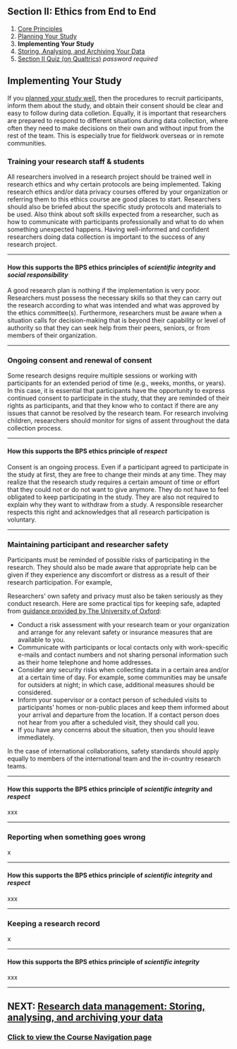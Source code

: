 ## Section II: Ethics from End to End

1. [Core Principles](endto.md)
2. [Planning Your Study](endto-before.md)
3. **Implementing Your Study**
4. [Storing, Analysing, and Archiving Your Data](endto-after.md)
5. [Section II Quiz (on Qualtrics)](https://oxfordeducation.eu.qualtrics.com/jfe/form/SV_bPHRKTydLSyDzRH) *password required*

## Implementing Your Study

If you [planned your study well](endto-before.md), then the procedures to recruit participants, inform them about the study, and obtain their consent should be clear and easy to follow during data colletion. Equally, it is important that researchers are prepared to respond to different situations during data collection, where often they need to make decisions on their own and without input from the rest of the team. This is especially true for fieldwork overseas or in remote communities. 

### **Training your research staff & students**

All researchers involved in a research project should be trained well in research ethics and why certain protocols are being implemented. Taking research ethics and/or data privacy courses offered by your organization or referring them to this ethics course are good places to start. Researchers should also be briefed about the specific study protocols and materials to be used. Also think about soft skills expected from a researcher, such as how to communicate with participants professionally and what to do when something unexpected happens. Having well-informed and confident researchers doing data collection is important to the success of any research project.

* * *
#### How this supports the BPS ethics principles of _scientific integrity_ and _social responsibility_
A good research plan is nothing if the implementation is very poor. Researchers must possess the necessary skills so that they can carry out the research according to what was intended and what was approved by the ethics committee(s). Furthermore, researchers must be aware when a situation calls for decision-making that is beyond their capability or level of authority so that they can seek help from their peers, seniors, or from members of their organization.

* * *

### Ongoing consent and renewal of consent

Some research designs require multiple sessions or working with participants for an extended period of time (e.g., weeks, months, or years). In this case, it is essential that participants have the opportunity to express continued consent to participate in the study, that they are reminded of their rights as participants, and that they know who to contact if there are any issues that cannot be resolved by the research team. For research involving children, researchers should monitor for signs of assent throughout the data collection process.

* * *
#### How this supports the BPS ethics principle of _respect_
Consent is an ongoing process. Even if a participant agreed to participate in the study at first, they are free to change their minds at any time. They may realize that the research study requires a certain amount of time or effort that they could not or do not want to give anymore. They do not have to feel obligated to keep participating in the study. They are also not required to explain why they want to withdraw from a study. A responsible researcher respects this right and acknowledges that all research participation is voluntary.
* * *

### Maintaining participant and researcher safety

Participants must be reminded of possible risks of participating in the research. They should also be made aware that appropriate help can be given if they experience any discomfort or distress as a result of their research participation. For example,

Researchers' own safety and privacy must also be taken seriously as they conduct research. Here are some practical tips for keeping safe, adapted from [guidance provided by The University of Oxford](https://researchsupport.admin.ox.ac.uk/files/bpg01researchersafetypdf):

- Conduct a risk assessment with your research team or your organization and arrange for any relevant safety or insurance measures that are available to you.
- Communicate with participants or local contacts only with work-specific e-mails and contact numbers and not sharing personal information such as their home telephone and home addresses.
- Consider any security risks when collecting data in a certain area and/or at a certain time of day. For example, some communities may be unsafe for outsiders at night; in which case, additional measures should be considered.
- Inform your supervisor or a contact person of scheduled visits to participants' homes or non-public places and keep them informed about your arrival and departure from the location. If a contact person does not hear from you after a scheduled visit, they should call you.
- If you have any concerns about the situation, then you should leave immediately.

In the case of international collaborations, safety standards should apply equally to members of the international team and the in-country research teams.

* * *
#### How this supports the BPS ethics principle of _scientific integrity_ and _respect_
xxx
* * *

### Reporting when something goes wrong

x

* * *
#### How this supports the BPS ethics principle of _scientific integrity_ and _respect_
xxx
* * *

### Keeping a research record

x

* * *
#### How this supports the BPS ethics principle of _scientific integrity_
xxx
* * *

## NEXT: [Research data management: Storing, analysing, and archiving your data](endto-after.md)
### [Click to view the Course Navigation page](toc.md)
